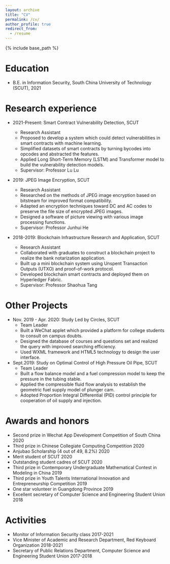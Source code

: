 ```yaml
---
layout: archive
title: "CV"
permalink: /cv/
author_profile: true
redirect_from:
  - /resume
---
```


{% include base_path %}

Education
======
* B.E. in  Information Security, South China University of Technology (SCUT), 2021

Research experience
======
* 2021-Present: Smart Contract Vulnerability Detection, SCUT
  * Research Assistant
  * Proposed to develop a system which could detect vulnerabilities in smart contracts with machine learning.
  * Simplified datasets of smart contracts by turning bycodes into opcodes and abstracted the features.
  * Applied Long Short-Term Memory (LSTM) and Transformer model to build the vulnerability detection models.
  * Supervisor: Professor Lu Lu
  
* 2019: JPEG Image Encryption, SCUT
  * Research Assistant
  * Researched on the methods of JPEG image encryption based on bitstream for improved format compatibility.
  * Adapted an encryption techniques toward DC and AC codes to preserve the file size of encrypted JPEG images.
  * Designed a software of picture viewing with various image processing functions.
  * Supervisor: Professor Junhui He
  
* 2018-2019: Blockchain Infrastructure Research and Application, SCUT
  * Research Assistant
  * Collaborated with graduates to construct a blockchain project to realize the bank notarization application.
  * Built up a mini blockchain system using Unspent Transaction Outputs (UTXO) and proof-of-work protocol.
  * Developed blockchain smart contracts and deployed them on Hyperledger Fabric.
  * Supervisor: Professor Shaohua Tang

Other Projects
======

* Nov. 2019 - Apr. 2020: Study Led by Circles, SCUT
  * Team Leader
  * Built a WeChat applet which provided a platform for college students to consult on campus doubts.
  * Designed the database of courses and questions set and realized the query with improved searching efficiency.
  * Used WXML framework and HTML5 technology to design the user interface. 
* Sept.2019: Study on Optimal Control of High Pressure Oil Pipe, SCUT
  * Team Leader
  * Built a flow balance model and a fuel compression model to keep the pressure in the tubing stable.
  * Applied the compressible fluid flow analysis to establish the geometric fuel supply model of plunger cam.
  * Adopted Proportion Integral Differential (PID) control principle for cooperation of oil supply and injection.

Awards and honors
======

* Second prize in Wechat App Development Competition of South China 2020
* Third prize in Chinese Collegiate Computing Competition 2020
* Anjubao Scholarship (4 out of 49, 8.2%)  2020
* Merit student of SCUT 2020
* Outstanding student cadres of SCUT 2020
* Third prize in Contemporary Undergraduate Mathematical Contest in Modeling in China 2019
* Third prize in Youth Talents International Innovation and Entrepreneurship Competition 2019
* One star volunteer in Guangdong Province 2019
* Excellent secretary of Computer Science and Engineering Student Union 2018

Activities
======
* Monitor of Information Security class 2017-2021
* Vice Minister of Academic and Research Department, Red Keyboard Organization 2018-2021
* Secretary of Public Relations Department, Computer Science and Engineering Student Union 2017-2018